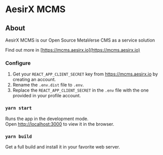 # AesirX MCMS

## About

AesirX MCMS is our Open Source MetaVerse CMS as a service solution

Find out more in [https://mcms.aesirx.io](https://mcms.aesirx.io)

### Configure

1. Get your `REACT_APP_CLIENT_SECRET` key from https://mcms.aesirx.io by creating an account.
1. Rename the `.env.dist` file to `.env`.
1. Replace the `REACT_APP_CLIENT_SECRET` in the `.env` file with the one provided in your profile account.

### `yarn start`

Runs the app in the development mode.\
Open [http://localhost:3000](http://localhost:3000) to view it in the browser.

### `yarn build`

Get a full build and install it in your favorite web server.